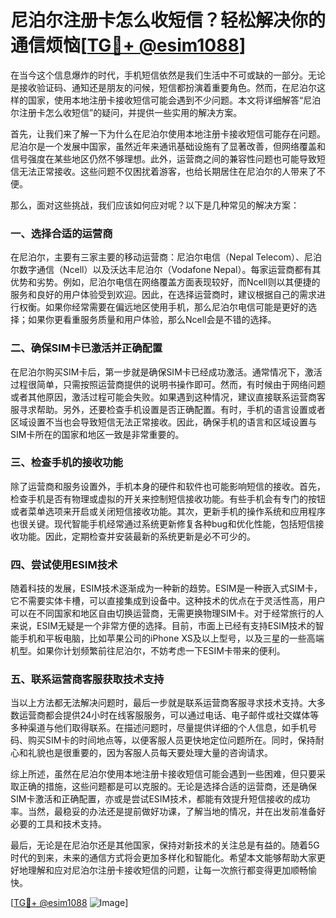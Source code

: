 # 尼泊尔注册卡怎么收短信？轻松解决你的通信烦恼[[TG💪+ @esim1088](https://t.me/s/esim1088)]

在当今这个信息爆炸的时代，手机短信依然是我们生活中不可或缺的一部分。无论是接收验证码、通知还是朋友的问候，短信都扮演着重要角色。然而，在尼泊尔这样的国家，使用本地注册卡接收短信可能会遇到不少问题。本文将详细解答“尼泊尔注册卡怎么收短信”的疑问，并提供一些实用的解决方案。

首先，让我们来了解一下为什么在尼泊尔使用本地注册卡接收短信可能存在问题。尼泊尔是一个发展中国家，虽然近年来通讯基础设施有了显著改善，但网络覆盖和信号强度在某些地区仍然不够理想。此外，运营商之间的兼容性问题也可能导致短信无法正常接收。这些问题不仅困扰着游客，也给长期居住在尼泊尔的人带来了不便。

那么，面对这些挑战，我们应该如何应对呢？以下是几种常见的解决方案：

### 一、选择合适的运营商

在尼泊尔，主要有三家主要的移动运营商：尼泊尔电信（Nepal Telecom）、尼泊尔数字通信（Ncell）以及沃达丰尼泊尔（Vodafone Nepal）。每家运营商都有其优势和劣势。例如，尼泊尔电信在网络覆盖方面表现较好，而Ncell则以其便捷的服务和良好的用户体验受到欢迎。因此，在选择运营商时，建议根据自己的需求进行权衡。如果你经常需要在偏远地区使用手机，那么尼泊尔电信可能是更好的选择；如果你更看重服务质量和用户体验，那么Ncell会是不错的选择。

### 二、确保SIM卡已激活并正确配置

在尼泊尔购买SIM卡后，第一步就是确保SIM卡已经成功激活。通常情况下，激活过程很简单，只需按照运营商提供的说明书操作即可。然而，有时候由于网络问题或者其他原因，激活过程可能会失败。如果遇到这种情况，建议直接联系运营商客服寻求帮助。另外，还要检查手机设置是否正确配置。有时，手机的语言设置或者区域设置不当也会导致短信无法正常接收。因此，确保手机的语言和区域设置与SIM卡所在的国家和地区一致是非常重要的。

### 三、检查手机的接收功能

除了运营商和服务设置外，手机本身的硬件和软件也可能影响短信的接收。首先，检查手机是否有物理或虚拟的开关来控制短信接收功能。有些手机会有专门的按钮或者菜单选项来开启或关闭短信接收功能。其次，更新手机的操作系统和应用程序也很关键。现代智能手机经常通过系统更新修复各种bug和优化性能，包括短信接收功能。因此，定期检查并安装最新的系统更新是必不可少的。

### 四、尝试使用ESIM技术

随着科技的发展，ESIM技术逐渐成为一种新的趋势。ESIM是一种嵌入式SIM卡，它不需要实体卡槽，可以直接集成到设备中。这种技术的优点在于灵活性高，用户可以在不同国家和地区自由切换运营商，无需更换物理SIM卡。对于经常旅行的人来说，ESIM无疑是一个非常方便的选择。目前，市面上已经有支持ESIM技术的智能手机和平板电脑，比如苹果公司的iPhone XS及以上型号，以及三星的一些高端机型。如果你计划频繁前往尼泊尔，不妨考虑一下ESIM卡带来的便利。

### 五、联系运营商客服获取技术支持

当以上方法都无法解决问题时，最后一步就是联系运营商客服寻求技术支持。大多数运营商都会提供24小时在线客服服务，可以通过电话、电子邮件或社交媒体等多种渠道与他们取得联系。在描述问题时，尽量提供详细的个人信息，如手机号码、购买SIM卡的时间地点等，以便客服人员更快地定位问题所在。同时，保持耐心和礼貌也是很重要的，因为客服人员每天要处理大量的咨询请求。

综上所述，虽然在尼泊尔使用本地注册卡接收短信可能会遇到一些困难，但只要采取正确的措施，这些问题都是可以克服的。无论是选择合适的运营商，还是确保SIM卡激活和正确配置，亦或是尝试ESIM技术，都能有效提升短信接收的成功率。当然，最稳妥的办法还是提前做好功课，了解当地的情况，并在出发前准备好必要的工具和技术支持。

最后，无论是在尼泊尔还是其他国家，保持对新技术的关注总是有益的。随着5G时代的到来，未来的通信方式将会更加多样化和智能化。希望本文能够帮助大家更好地理解和应对尼泊尔注册卡接收短信的问题，让每一次旅行都变得更加顺畅愉快。

[[TG💪+ @esim1088](https://t.me/s/esim1088) ![Image](https://i.postimg.cc/4NQfJmqS/Snipaste-2025-05-13-00-14-12.png)]